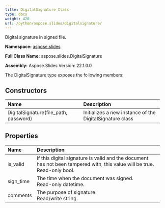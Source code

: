 ```yaml
---
title: DigitalSignature Class
type: docs
weight: 420
url: /python/aspose.slides/digitalsignature/
---
```


Digital signature in signed file.

**Namespace:** [aspose.slides](/python/aspose.slides/)

**Full Class Name:** aspose.slides.DigitalSignature

**Assembly:**  Aspose.Slides Version: 22.1.0.0

The DigitalSignature type exposes the following members:
## **Constructors**
|**Name**|**Description**|
| :- | :- |
|DigitalSignature(file_path, password)|Initializes a new instance of the DigitalSignature class|
## **Properties**
|**Name**|**Description**|
| :- | :- |
|is_valid|If this digital signature is valid and the document has not been tampered with, this value will be true.<br/>            Read-only bool.|
|sign_time|The time when the document was signed.<br/>            Read-only datetime.|
|comments|The purpose of signature.<br/>            Read/write string.|
